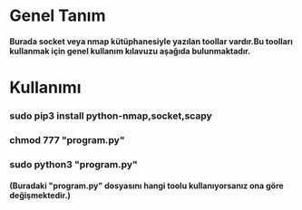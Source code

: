 <h1> Genel Tanım </h1>
<h4> Burada socket veya nmap kütüphanesiyle yazılan toollar vardır.Bu toolları kullanmak için genel kullanım 
  kılavuzu aşağıda bulunmaktadır. </h4>

<h1> Kullanımı </h1>

<h3> sudo pip3 install python-nmap,socket,scapy </h3>
<h3>chmod 777 "program.py"


<h3> sudo python3 "program.py" </h3>
<h4> (Buradaki "program.py" dosyasını hangi toolu kullanıyorsanız ona göre değişmektedir.)</h4>
